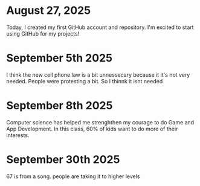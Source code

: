 # August 27, 2025
Today, I created my first GitHub account and repository. I'm excited to start using GitHub for my projects!

# September 5th 2025
I think the new cell phone law is a bit unnessecary because it it's not very needed. People were protesting a bit. So I thinnk it isnt needed 

# September 8th 2025
Computer science has helped me strenghthen my courage to do Game and App Development. In this class, 60% of kids want to do more of their interests.

# September 30th 2025
67 is from a song. people are taking it to higher levels
